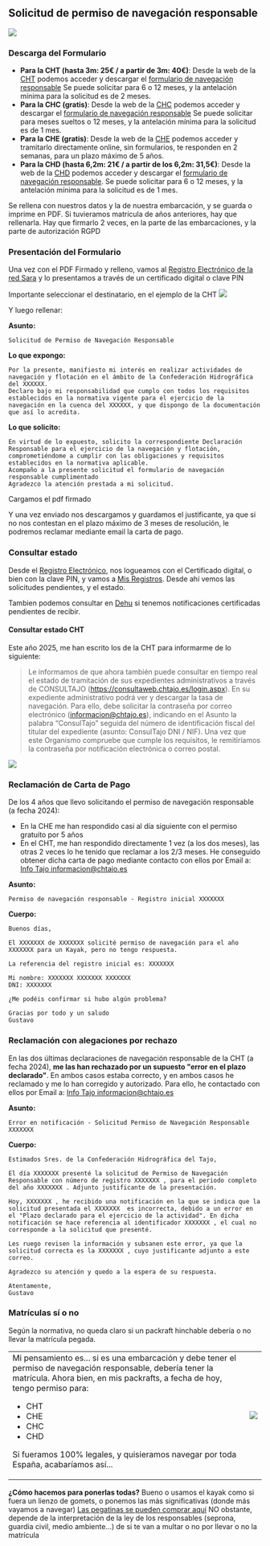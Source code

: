 ## Solicitud de permiso de navegación responsable

![](./images/spain.png)

### Descarga del Formulario

* **Para la CHT (hasta 3m: 25€ / a partir de 3m: 40€)**: Desde la web de la [CHT](https://www.chtajo.es/Servicios/Tramitaciones/Paginas/procedimientos/navegacion.aspx) podemos acceder y descargar el [formulario de navegación responsable](https://www.chtajo.es/Servicios/Tramitaciones/Documents/Declara_Resp/DR_Impreso_Completo.pdf) Se puede solicitar para 6 o 12 meses, y la antelación mínima para la solicitud es de 2 meses.
* **Para la CHC (gratis)**: Desde la web de la [CHC](https://www.chcantabrico.es/servicios/navegacion-y-flotacion) podemos acceder y descargar el [formulario de navegación responsable](https://www.chcantabrico.es/documents/20143/406489/20200508_modelo_declaracion_responsable.pdf/354a99f4-8079-f91e-8421-188a3b759ba3) Se puede solicitar para meses sueltos o 12 meses, y la antelación mínima para la solicitud es de 1 mes.
* **Para la CHE (gratis)**: Desde la web de la [CHE](https://sede.miteco.gob.es/portal/site/seMITECO/ficha-procedimiento?procedure_suborg_responsable=3&boton=Ver+m%C3%A1s&procedure_id=253&by=theme) podemos acceder y tramitarlo directamente online, sin formularios, te responden en 2 semanas, para un plazo máximo de 5 años.
* **Para la CHD (hasta 6,2m: 21€ / a partir de los 6,2m: 31,5€)**: Desde la web de la [CHD](https://sede.miteco.gob.es/portal/site/seMITECO/ficha-procedimiento?procedure_suborg_responsable=2&boton=Ver+m%C3%A1s&procedure_id=253&by=theme) podemos acceder y descargar el [formulario de navegación responsable](https://www.chduero.es/documents/20126/602521/2023_04%20-%20DECLARACION%20RESPONSABLE%20NAVEGACION_.pdf/eb14cfad-d6c4-5ae8-9a81-029deea74d21). Se puede solicitar para 6 o 12 meses, y la antelación mínima para la solicitud es de 1 mes.

Se rellena con nuestros datos y la de nuestra embarcación, y se guarda o imprime en PDF. Si tuvieramos matrícula de años anteriores, hay que rellenarla. Hay que firmarlo 2 veces, en la parte de las embarcaciones, y la parte de autorización RGPD

### Presentación del Formulario

Una vez con el PDF Firmado y relleno, vamos al [Registro Electrónico de la red Sara](https://rec.redsara.es/registro/action/are/acceso.do) y lo presentamos a través de un certificado digital o clave PIN

Importante seleccionar el destinatario, en el ejemplo de la CHT
![](../misc/images/cht-permisos01.jpg)

Y luego rellenar:

**Asunto:**
```
Solicitud de Permiso de Navegación Responsable
```

**Lo que expongo:**
```
Por la presente, manifiesto mi interés en realizar actividades de navegación y flotación en el ámbito de la Confederación Hidrográfica del XXXXXX.
Declaro bajo mi responsabilidad que cumplo con todos los requisitos establecidos en la normativa vigente para el ejercicio de la navegación en la cuenca del XXXXXX, y que dispongo de la documentación que así lo acredita.
```

**Lo que solicito:**
```
En virtud de lo expuesto, solicito la correspondiente Declaración Responsable para el ejercicio de la navegación y flotación, comprometiéndome a cumplir con las obligaciones y requisitos establecidos en la normativa aplicable.
Acompaño a la presente solicitud el formulario de navegación responsable cumplimentado
Agradezco la atención prestada a mi solicitud.
```

Cargamos el pdf firmado

Y una vez enviado nos descargamos y guardamos el justificante, ya que si no nos contestan en el plazo máximo de 3 meses de resolución, le podremos reclamar mediante email la carta de pago.

### Consultar estado

Desde el [Registro Electrónico](https://rec.redsara.es/registro/action/are/acceso.do), nos logueamos con el Certificado digital, o bien con la clave PIN, y vamos a [Mis Registros](https://reg.redsara.es/list). Desde ahí vemos las solicitudes pendientes, y el estado.

Tambien podemos consultar en [Dehu](https://dehu.redsara.es/notificaciones-pendientes) si tenemos notificaciones certificadas pendientes de recibir.

#### Consultar estado CHT

Este año 2025, me han escrito los de la CHT para informarme de lo siguiente:

> Le informamos de que ahora también puede consultar en tiempo real el estado de tramitación de sus expedientes administrativos a través de CONSULTAJO (https://consultaweb.chtajo.es/login.aspx). En su expediente administrativo podrá ver y descargar la tasa de navegación.
Para ello, debe solicitar la contraseña por correo electrónico (informacion@chtajo.es), indicando en el Asunto la palabra “ConsulTajo” seguida del número de identificación fiscal del titular del expediente (asunto: ConsulTajo DNI / NIF).
Una vez que este Organismo compruebe que cumple los requisitos, le remitiríamos la contraseña por notificación electrónica o correo postal.

![](../misc/images/cht-consultajo.jpg)

### Reclamación de Carta de Pago

De los 4 años que llevo solicitando el permiso de navegación responsable (a fecha 2024):
* En la CHE me han respondido casi al día siguiente con el permiso gratuito por 5 años
* En el CHT, me han respondido directamente 1 vez (a los dos meses), las otras 2 veces lo he tenido que reclamar a los 2/3 meses. He conseguido obtener dicha carta de pago mediante contacto con ellos por Email a: [Info Tajo <informacion@chtajo.es>](mailto:informacion@chtajo.es)

**Asunto:**
```
Permiso de navegación responsable - Registro inicial XXXXXXX
```

**Cuerpo:** 
```
Buenos días,

El XXXXXXX de XXXXXXX solicité permiso de navegación para el año XXXXXXX para un Kayak, pero no tengo respuesta. 

La referencia del registro inicial es: XXXXXXX 

Mi nombre: XXXXXXX XXXXXXX XXXXXXX
DNI: XXXXXXX 

¿Me podéis confirmar si hubo algún problema? 

Gracias por todo y un saludo
Gustavo
```


### Reclamación con alegaciones por rechazo

En las dos últimas declaraciones de navegación responsable de la CHT (a fecha 2024), **me las han rechazado por un supuesto "error en el plazo declarado"**. En ambos casos estaba correcto, y en ambos casos he reclamado y me lo han corregido y autorizado. Para ello, he contactado con ellos por Email a: [Info Tajo <informacion@chtajo.es>](mailto:informacion@chtajo.es)

**Asunto:**
```
Error en notificación - Solicitud Permiso de Navegación Responsable XXXXXXX
```

**Cuerpo:** 
```
Estimados Sres. de la Confederación Hidrográfica del Tajo,

El día XXXXXXX presenté la solicitud de Permiso de Navegación Responsable con número de registro XXXXXXX , para el periodo completo del año XXXXXXX . Adjunto justificante de la presentación.

Hoy, XXXXXXX , he recibido una notificación en la que se indica que la solicitud presentada el XXXXXXX  es incorrecta, debido a un error en el "Plazo declarado para el ejercicio de la actividad". En dicha notificación se hace referencia al identificador XXXXXXX , el cual no corresponde a la solicitud que presenté.

Les ruego revisen la información y subsanen este error, ya que la solicitud correcta es la XXXXXXX , cuyo justificante adjunto a este correo.

Agradezco su atención y quedo a la espera de su respuesta.

Atentamente,
Gustavo
```


### Matrículas sí o no
Según la normativa, no queda claro si un packraft hinchable debería o no llevar la matrícula pegada.

<table>
<tr>
<td>Mi pensamiento es... si es una embarcación y debe tener el permiso de navegación responsable, debería tener la matrícula. Ahora bien, en mis packrafts, a fecha de hoy, tengo permiso para:

* CHT
* CHE
* CHC
* CHD

Si fueramos 100% legales, y quisieramos navegar por toda España, acabaríamos así...
<td><img src="../misc/images/legales.jpg"></img>
</table>

**¿Cómo hacemos para ponerlas todas?**
Bueno o usamos el kayak como si fuera un lienzo de gomets, o ponemos las más significativas (donde más vayamos a navegar)
[Las pegatinas se pueden comprar aquí](https://www.matriculasdebarcos.com/producto/matriculas-confederacion-hidrografica/)
NO obstante, depende de la interpretación de la ley de los responsables (seprona, guardia civil, medio ambiente...) de si te van a multar o no por llevar o no la matrícula